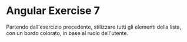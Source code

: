 # Angular Exercise 7

Partendo dall'esercizio precedente, stilizzare tutti gli elementi della lista, con un bordo colorato, in base al ruolo dell'utente.

